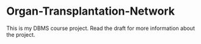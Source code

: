 # Organ-Transplantation-Network
This is my DBMS course project.
Read the draft for more information about the project.
